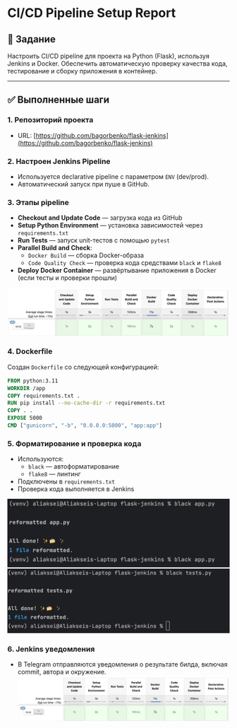 # CI/CD Pipeline Setup Report

## 📌 Задание
Настроить CI/CD pipeline для проекта на Python (Flask), используя Jenkins и Docker. Обеспечить автоматическую проверку качества кода, тестирование и сборку приложения в контейнер.

---

## ✅ Выполненные шаги

### 1. Репозиторий проекта
- URL: [https://github.com/bagorbenko/flask-jenkins](https://github.com/bagorbenko/flask-jenkins)

### 2. Настроен Jenkins Pipeline
- Используется declarative pipeline с параметром `ENV` (dev/prod).
- Автоматический запуск при пуше в GitHub.

### 3. Этапы pipeline
- **Checkout and Update Code** — загрузка кода из GitHub
- **Setup Python Environment** — установка зависимостей через `requirements.txt`
- **Run Tests** — запуск unit-тестов с помощью `pytest`
- **Parallel Build and Check**:
  - `Docker Build` — сборка Docker-образа
  - `Code Quality Check` — проверка кода средствами `black` и `flake8`
- **Deploy Docker Container** — развёртывание приложения в Docker (если тесты и проверки прошли)

![Pipeline](./images/4.jpg)

### 4. Dockerfile
Создан `Dockerfile` со следующей конфигурацией:
```dockerfile
FROM python:3.11
WORKDIR /app
COPY requirements.txt .
RUN pip install --no-cache-dir -r requirements.txt
COPY . .
EXPOSE 5000
CMD ["gunicorn", "-b", "0.0.0.0:5000", "app:app"]
```

### 5. Форматирование и проверка кода
- Используются:
  - `black` — автоформатирование
  - `flake8` — линтинг
- Подключены в `requirements.txt`
- Проверка кода выполняется в Jenkins

![app](./images/1.jpg)
![tests](./images/2.jpg)

### 6. Jenkins уведомления
- В Telegram отправляются уведомления о результате билда, включая commit, автора и окружение.
![notification](./images/4.jpg)